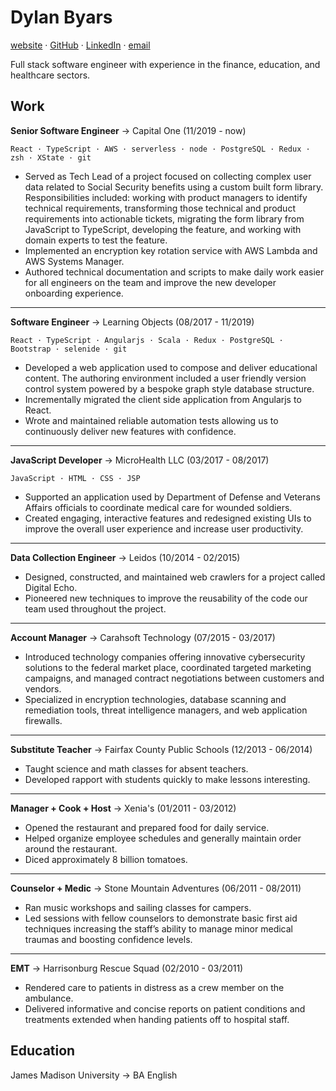 # Dylan Byars

[website](https://dylanbyars.com) · [GitHub](https://github.com/dylanbyars) · [LinkedIn](https://www.linkedin.com/in/dylanbyars/) · [email](mailto:dylan@dylanbyars.com)

Full stack software engineer with experience in the finance, education, and healthcare sectors.

## Work

**Senior Software Engineer** → Capital One (11/2019 - now)

```
React · TypeScript · AWS · serverless · node · PostgreSQL · Redux · zsh · XState · git
```

- Served as Tech Lead of a project focused on collecting complex user data related to Social Security benefits using a custom built form library. Responsibilities included: working with product managers to identify technical requirements, transforming those technical and product requirements into actionable tickets, migrating the form library from JavaScript to TypeScript, developing the feature, and working with domain experts to test the feature.
- Implemented an encryption key rotation service with AWS Lambda and AWS Systems Manager.
- Authored technical documentation and scripts to make daily work easier for all engineers on the team and improve the new developer onboarding experience.

---

**Software Engineer** → Learning Objects (08/2017 - 11/2019)

```
React · TypeScript · Angularjs · Scala · Redux · PostgreSQL · Bootstrap · selenide · git
```

- Developed a web application used to compose and deliver educational content. The authoring environment included a user friendly version control system powered by a bespoke graph style database structure.
- Incrementally migrated the client side application from Angularjs to React.
- Wrote and maintained reliable automation tests allowing us to continuously deliver new features with confidence.

---

**JavaScript Developer** → MicroHealth LLC (03/2017 - 08/2017)

```
JavaScript · HTML · CSS · JSP
```

- Supported an application used by Department of Defense and Veterans Affairs officials to coordinate medical care for wounded soldiers.
- Created engaging, interactive features and redesigned existing UIs to improve the overall user experience and increase user productivity.

---

**Data Collection Engineer** → Leidos (10/2014 - 02/2015)

- Designed, constructed, and maintained web crawlers for a project called Digital Echo.
- Pioneered new techniques to improve the reusability of the code our team used throughout the project.

---

**Account Manager** → Carahsoft Technology (07/2015 - 03/2017)

- Introduced technology companies offering innovative cybersecurity solutions to the federal market place, coordinated targeted marketing campaigns, and managed contract negotiations between customers and vendors.
- Specialized in encryption technologies, database scanning and remediation tools, threat intelligence managers, and web application firewalls.

---

**Substitute Teacher** → Fairfax County Public Schools (12/2013 - 06/2014)

- Taught science and math classes for absent teachers.
- Developed rapport with students quickly to make lessons interesting.

---

**Manager + Cook + Host** → Xenia's (01/2011 - 03/2012)

- Opened the restaurant and prepared food for daily service.
- Helped organize employee schedules and generally maintain order around the restaurant.
- Diced approximately 8 billion tomatoes.

---

**Counselor + Medic** → Stone Mountain Adventures (06/2011 - 08/2011)

- Ran music workshops and sailing classes for campers.
- Led sessions with fellow counselors to demonstrate basic first aid techniques increasing the staff’s ability to manage minor medical traumas and boosting confidence levels.

---

**EMT** → Harrisonburg Rescue Squad (02/2010 - 03/2011)

- Rendered care to patients in distress as a crew member on the ambulance.
- Delivered informative and concise reports on patient conditions and treatments extended when handing patients off to hospital staff.

## Education

James Madison University → BA English
